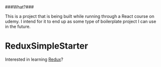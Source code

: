 
###What?###

This is a project that is being built while running through a React course on udemy. I intend for it to end up as some type of boilerplate project I can use in the future.


# ReduxSimpleStarter

Interested in learning [Redux](https://www.udemy.com/react-redux/)?
